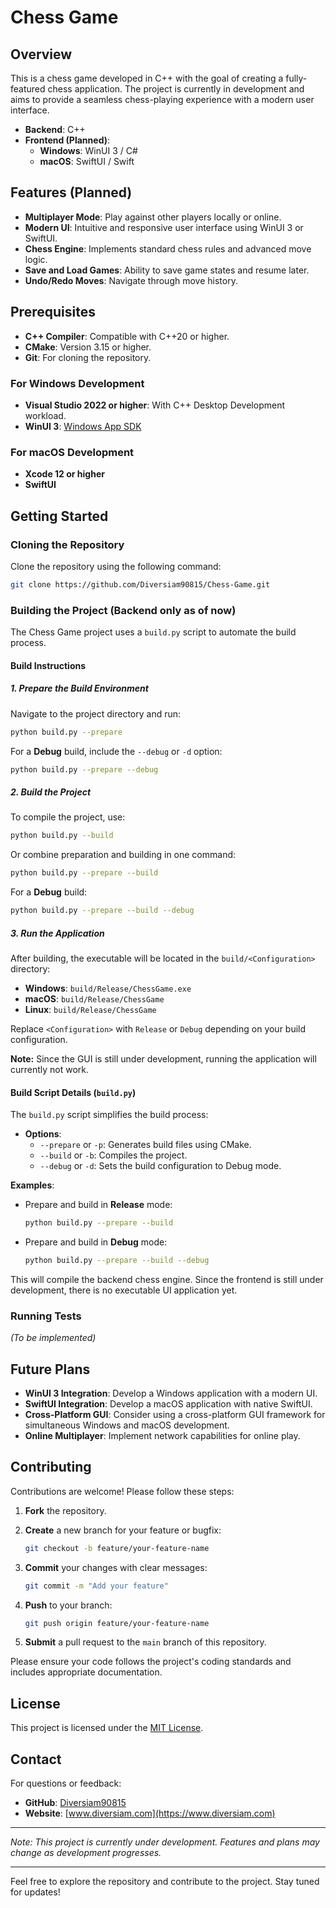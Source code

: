 # Chess Game

## Overview

This is a chess game developed in C++ with the goal of creating a fully-featured chess application. The project is currently in development and aims to provide a seamless chess-playing experience with a modern user interface.

- **Backend**: C++
- **Frontend (Planned)**:
  - **Windows**: WinUI 3 / C#
  - **macOS**: SwiftUI / Swift

## Features (Planned)

- **Multiplayer Mode**: Play against other players locally or online.
- **Modern UI**: Intuitive and responsive user interface using WinUI 3 or SwiftUI.
- **Chess Engine**: Implements standard chess rules and advanced move logic.
- **Save and Load Games**: Ability to save game states and resume later.
- **Undo/Redo Moves**: Navigate through move history.

## Prerequisites

- **C++ Compiler**: Compatible with C++20 or higher.
- **CMake**: Version 3.15 or higher.
- **Git**: For cloning the repository.

### For Windows Development

- **Visual Studio 2022 or higher**: With C++ Desktop Development workload.
- **WinUI 3**: [Windows App SDK](https://docs.microsoft.com/en-us/windows/apps/windows-app-sdk/) 

### For macOS Development

- **Xcode 12 or higher**
- **SwiftUI** 

## Getting Started

### Cloning the Repository

Clone the repository using the following command:

```bash
git clone https://github.com/Diversiam90815/Chess-Game.git
```

### Building the Project (Backend only as of now)

The Chess Game project uses a `build.py` script to automate the build process.

#### Build Instructions

##### 1. Prepare the Build Environment

Navigate to the project directory and run:

```bash
python build.py --prepare
```

For a **Debug** build, include the `--debug` or `-d` option:

```bash
python build.py --prepare --debug
```

##### 2. Build the Project

To compile the project, use:

```bash
python build.py --build
```

Or combine preparation and building in one command:

```bash
python build.py --prepare --build
```

For a **Debug** build:

```bash
python build.py --prepare --build --debug
```

##### 3. Run the Application

After building, the executable will be located in the `build/<Configuration>` directory:

- **Windows**: `build/Release/ChessGame.exe`
- **macOS**: `build/Release/ChessGame`
- **Linux**: `build/Release/ChessGame`

Replace `<Configuration>` with `Release` or `Debug` depending on your build configuration.

**Note:** Since the GUI is still under development, running the application will currently not work.

#### Build Script Details (`build.py`)

The `build.py` script simplifies the build process:

- **Options**:
  - `--prepare` or `-p`: Generates build files using CMake.
  - `--build` or `-b`: Compiles the project.
  - `--debug` or `-d`: Sets the build configuration to Debug mode.

**Examples**:

- Prepare and build in **Release** mode:

  ```bash
  python build.py --prepare --build
  ```

- Prepare and build in **Debug** mode:

  ```bash
  python build.py --prepare --build --debug
  ```

This will compile the backend chess engine. Since the frontend is still under development, there is no executable UI application yet.

### Running Tests

*(To be implemented)*

## Future Plans

- **WinUI 3 Integration**: Develop a Windows application with a modern UI.
- **SwiftUI Integration**: Develop a macOS application with native SwiftUI.
- **Cross-Platform GUI**: Consider using a cross-platform GUI framework for simultaneous Windows and macOS development.
- **Online Multiplayer**: Implement network capabilities for online play.

## Contributing

Contributions are welcome! Please follow these steps:

1. **Fork** the repository.

2. **Create** a new branch for your feature or bugfix:

   ```bash
   git checkout -b feature/your-feature-name
   ```

3. **Commit** your changes with clear messages:

   ```bash
   git commit -m "Add your feature"
   ```

4. **Push** to your branch:

   ```bash
   git push origin feature/your-feature-name
   ```

5. **Submit** a pull request to the `main` branch of this repository.

Please ensure your code follows the project's coding standards and includes appropriate documentation.

## License

This project is licensed under the [MIT License](LICENSE).

## Contact

For questions or feedback:

- **GitHub**: [Diversiam90815](https://github.com/Diversiam90815)
- **Website**: [www.diversiam.com](https://www.diversiam.com)

---

*Note: This project is currently under development. Features and plans may change as development progresses.*

---

Feel free to explore the repository and contribute to the project. Stay tuned for updates!
